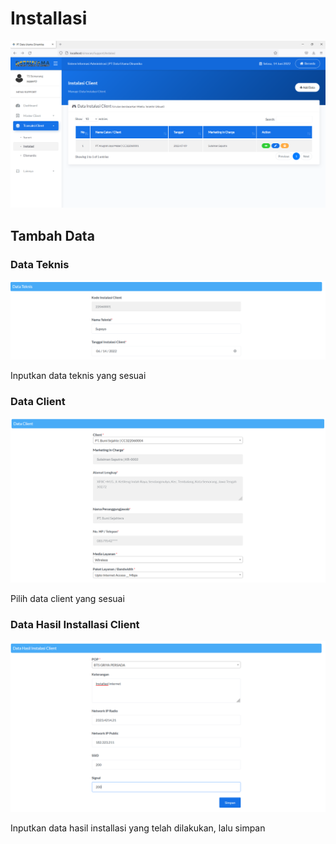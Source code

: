 # Installasi

![](<../../../.gitbook/assets/image (28).png>)

## Tambah Data

### Data Teknis

![](<../../../.gitbook/assets/image (6).png>)

Inputkan data teknis yang sesuai



### Data Client

![](<../../../.gitbook/assets/image (5).png>)

Pilih data client yang sesuai



### Data Hasil Installasi Client

![](../../../.gitbook/assets/image.png)

Inputkan data hasil installasi yang telah dilakukan, lalu simpan
